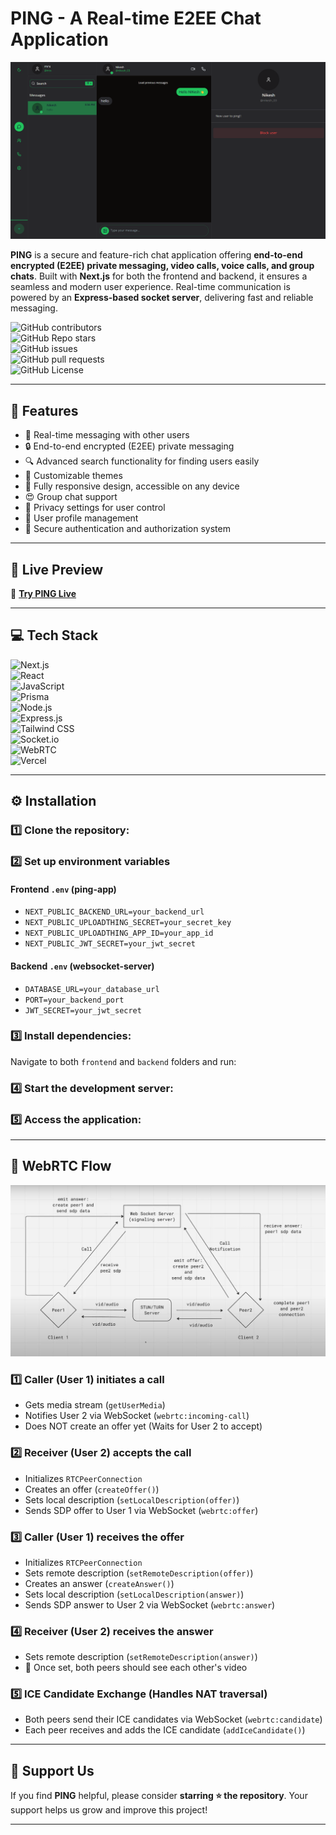 # **PING - A Real-time E2EE Chat Application**  

![Preview Image](./preview.png)  

**PING** is a secure and feature-rich chat application offering **end-to-end encrypted (E2EE) private messaging, video calls, voice calls, and group chats**. Built with **Next.js** for both the frontend and backend, it ensures a seamless and modern user experience. Real-time communication is powered by an **Express-based socket server**, delivering fast and reliable messaging.  

![GitHub contributors](https://img.shields.io/github/contributors/Nikeshchaudhary52494/PING?style=for-the-badge&color=48bf21)  
![GitHub Repo stars](https://img.shields.io/github/stars/Nikeshchaudhary52494/PING?style=for-the-badge)  
![GitHub issues](https://img.shields.io/github/issues/Nikeshchaudhary52494/PING?style=for-the-badge&color=d7af2d)  
![GitHub pull requests](https://img.shields.io/github/issues-pr/Nikeshchaudhary52494/PING?style=for-the-badge&color=f47373)  
![GitHub License](https://img.shields.io/github/license/Nikeshchaudhary52494/PING?style=for-the-badge&color=e67234)  

---

## 🔮 **Features**  

- 💬 Real-time messaging with other users  
- 🔒 End-to-end encrypted (E2EE) private messaging  
- 🔍 Advanced search functionality for finding users easily  
- 🎨 Customizable themes  
- 📱 Fully responsive design, accessible on any device  
- 😍 Group chat support  
- 🤖 Privacy settings for user control  
- 👤 User profile management  
- 🔐 Secure authentication and authorization system  

---

## 🚀 **Live Preview**  

🔗 **[Try PING Live](https://ping-messenger.vercel.app/)**  

---

## 💻 **Tech Stack**  

![Next.js](https://img.shields.io/badge/Next.js-000000?style=for-the-badge&logo=nextdotjs&logoColor=white)  
![React](https://img.shields.io/badge/React-20232A?style=for-the-badge&logo=react&logoColor=61DAFB)  
![JavaScript](https://img.shields.io/badge/JavaScript-323330?style=for-the-badge&logo=javascript&logoColor=F7DF1E)  
![Prisma](https://img.shields.io/badge/Prisma-3982CE?style=for-the-badge&logo=Prisma&logoColor=white)  
![Node.js](https://img.shields.io/badge/Node.js-6DA55F?style=for-the-badge&logo=node.js&logoColor=white)  
![Express.js](https://img.shields.io/badge/Express.js-%23404d59.svg?style=for-the-badge&logo=express&logoColor=%2361DAFB)  
![Tailwind CSS](https://img.shields.io/badge/Tailwind_CSS-38B2AC?style=for-the-badge&logo=tailwind-css&logoColor=white)  
![Socket.io](https://img.shields.io/badge/Socket.io-010101?style=for-the-badge&logo=Socket.io&logoColor=white)  
![WebRTC](https://img.shields.io/badge/WebRTC-0101?style=for-the-badge&logo=WebRTC&logoColor=white)  
![Vercel](https://img.shields.io/badge/Vercel-000000?style=for-the-badge&logo=vercel&logoColor=white)  

---

## ⚙️ **Installation**  

### **1️⃣ Clone the repository:**  

### **2️⃣ Set up environment variables**  

#### **Frontend `.env` (ping-app)**

- `NEXT_PUBLIC_BACKEND_URL=your_backend_url`
- `NEXT_PUBLIC_UPLOADTHING_SECRET=your_secret_key`
- `NEXT_PUBLIC_UPLOADTHING_APP_ID=your_app_id`
- `NEXT_PUBLIC_JWT_SECRET=your_jwt_secret`

#### **Backend `.env` (websocket-server)**

- `DATABASE_URL=your_database_url`
- `PORT=your_backend_port`
- `JWT_SECRET=your_jwt_secret`

### **3️⃣ Install dependencies:**  

Navigate to both `frontend` and `backend` folders and run:

### **4️⃣ Start the development server:**  

### **5️⃣ Access the application:**  

---

## 📡 **WebRTC Flow**  

![WebRTC flow](./webrtc.png)  

### **1️⃣ Caller (User 1) initiates a call**  
- Gets media stream (`getUserMedia`)  
- Notifies User 2 via WebSocket (`webrtc:incoming-call`)  
- Does NOT create an offer yet (Waits for User 2 to accept)  

### **2️⃣ Receiver (User 2) accepts the call**  
- Initializes `RTCPeerConnection`  
- Creates an offer (`createOffer()`)  
- Sets local description (`setLocalDescription(offer)`)  
- Sends SDP offer to User 1 via WebSocket (`webrtc:offer`)  

### **3️⃣ Caller (User 1) receives the offer**  
- Initializes `RTCPeerConnection`  
- Sets remote description (`setRemoteDescription(offer)`)  
- Creates an answer (`createAnswer()`)  
- Sets local description (`setLocalDescription(answer)`)  
- Sends SDP answer to User 2 via WebSocket (`webrtc:answer`)  

### **4️⃣ Receiver (User 2) receives the answer**  
- Sets remote description (`setRemoteDescription(answer)`)  
- 🎯 Once set, both peers should see each other's video  

### **5️⃣ ICE Candidate Exchange (Handles NAT traversal)**  
- Both peers send their ICE candidates via WebSocket (`webrtc:candidate`)  
- Each peer receives and adds the ICE candidate (`addIceCandidate()`)  

---

## 🌟 **Support Us**  

If you find **PING** helpful, please consider **starring ⭐ the repository**. Your support helps us grow and improve this project!  

---